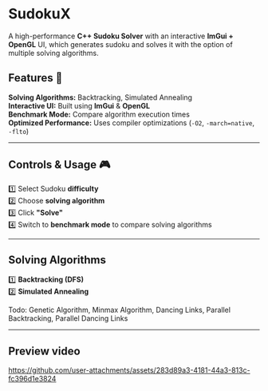 # **SudokuX**
A high-performance **C++ Sudoku Solver** with an interactive **ImGui + OpenGL** UI, which generates sudoku and solves it with the option of  multiple solving algorithms.  

## **Features** 🚀  
 **Solving Algorithms:** Backtracking, Simulated Annealing  
 **Interactive UI:** Built using **ImGui** & **OpenGL**  
 **Benchmark Mode:** Compare algorithm execution times  
 **Optimized Performance:** Uses compiler optimizations (`-O2`, `-march=native`, `-flto`)  

---

## **Controls & Usage** 🎮  
1️⃣ Select Sudoku **difficulty**  
2️⃣ Choose **solving algorithm**  
3️⃣ Click **"Solve"**  
4️⃣ Switch to **benchmark mode** to compare solving algorithms  

---

## **Solving Algorithms**   
1️⃣ **Backtracking (DFS)**  
2️⃣ **Simulated Annealing**

Todo: Genetic Algorithm, Minmax Algorithm, Dancing Links, Parallel Backtracking, Parallel Dancing Links

---


## **Preview video** 

https://github.com/user-attachments/assets/283d89a3-4181-44a3-813c-fc396d1e3824


